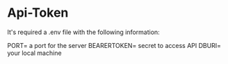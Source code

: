 # Api-Token
It's required a .env file with the following information:

PORT= a port for the server
BEARERTOKEN= secret to access API
DBURI= your local machine
